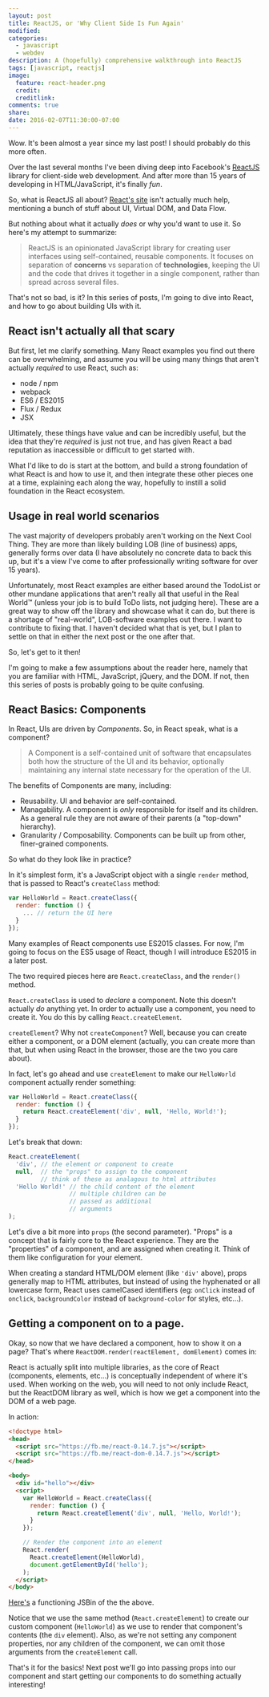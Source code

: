 ```yaml
---
layout: post
title: ReactJS, or 'Why Client Side Is Fun Again'
modified:
categories: 
  - javascript
  - webdev
description: A (hopefully) comprehensive walkthrough into ReactJS
tags: [javascript, reactjs]
image:
  feature: react-header.png
  credit:
  creditlink:
comments: true
share:
date: 2016-02-07T11:30:00-07:00
---
```


Wow. It's been almost a year since my last post! I should probably do this
more often.

Over the last several months I've been diving deep into Facebook's [ReactJS][1]
library for client-side web development. And after more than 15 years of
developing in HTML/JavaScript, it's finally _fun_. 

<!-- more -->

So, what is ReactJS all about? [React's site][1] isn't actually much help,
mentioning a bunch of stuff about UI, Virtual DOM, and Data Flow. 

But nothing about what it actually _does_ or why you'd want to use it. So here's
my attempt to summarize:

> ReactJS is an opinionated JavaScript library for creating user interfaces
> using self-contained, reusable components. It focuses on separation of
> **concerns** vs separation of **technologies**, keeping the UI and the code
> that drives it together in a single component, rather than spread across
> several files.

That's not so bad, is it? In this series of posts, I'm going to dive into React,
and how to go about building UIs with it.

## React isn't actually all that scary

But first, let me clarify something.  Many React examples you find out there can
be overwhelming, and assume you will be using many things that aren't actually
_required_ to use React, such as:

* node / npm
* webpack
* ES6 / ES2015
* Flux / Redux
* JSX

Ultimately, these things have value and can be incredibly useful, but the idea
that they're _required_ is just not true, and has given React a bad reputation
as inaccessible or difficult to get started with. 

What I'd like to do is start at the bottom, and build a strong foundation of
what React is and how to use it, and then integrate these other pieces one at a
time, explaining each along the way, hopefully to instill a solid foundation in
the React ecosystem.

## Usage in real world scenarios

The vast majority of developers probably aren't working on the Next Cool Thing.
They are more than likely building LOB (line of business) apps, generally forms
over data (I have absolutely no concrete data to back this up, but it's a view
I've come to after professionally writing software for over 15 years).

Unfortunately, most React examples are either based around the TodoList or other
mundane applications that aren't really all that useful in the Real World&#8482;
(unless your job is to build ToDo lists, not judging here). These are a great
way to show off the library and showcase what it can do, but there is a shortage
of "real-world", LOB-software examples out there. I want to contribute to fixing
that. I haven't decided what that is yet, but I plan to settle on that in either
the next post or the one after that.

So, let's get to it then!

<p class="notice">
I'm going to make a few assumptions about the reader here, namely that you are
familiar with HTML, JavaScript, jQuery, and the DOM. If not, then this series
of posts is probably going to be quite confusing.
</p>

## React Basics: Components

In React, UIs are driven by _Components_. So, in React speak, what is a
component? 

> A Component is a self-contained unit of software that encapsulates both how
> the structure of the UI and its behavior, optionally maintaining any internal
> state necessary for the operation of the UI.

The benefits of Components are many, including:

* Reusability. UI and behavior are self-contained.
* Managability. A component is _only_ responsible for itself and its children.
  As a general rule they are not aware of their parents (a "top-down" hierarchy).
* Granularity / Composability. Components can be built up from other,
  finer-grained components.

So what do they look like in practice?

In it's simplest form, it's a JavaScript object with a single
`render` method, that is passed to React's `createClass` method:

``` javascript
var HelloWorld = React.createClass({
  render: function () {
    ... // return the UI here
  }
});
```

<p class="notice">
Many examples of React components use ES2015 classes. For now, I'm going to
focus on the ES5 usage of React, though I will introduce ES2015 in a later
post.
</p>

The two required pieces here are `React.createClass`, and the `render()` method.

`React.createClass` is used to _declare_ a component. Note this doesn't actually
_do_ anything yet. In order to actually use a component, you need to create it.
You do this by calling `React.createElement`. 

`createElement`? Why not `createComponent`? Well, because you can create either
a component, or a DOM element (actually, you can create more than that, but when
using React in the browser, those are the two you care about).

In fact, let's go ahead and use `createElement` to make our `HelloWorld`
component actually render something:

``` javascript
var HelloWorld = React.createClass({
  render: function () {
    return React.createElement('div', null, 'Hello, World!');
  }
});

```

Let's break that down:

``` javascript
React.createElement(
  'div', // the element or component to create
  null,  // the "props" to assign to the component
         // think of these as analagous to html attributes
  'Hello World!' // the child content of the element
                 // multiple children can be 
                 // passed as additional
                 // arguments
);
```

Let's dive a bit more into `props` (the second parameter). "Props" is a concept
that is fairly core to the React experience. They are the "properties" of a
component, and are assigned when creating it. Think of them like configuration
for your element. 

When creating a standard HTML/DOM element (like `'div'` above), props generally
map to HTML attributes, but instead of using the hyphenated or all lowercase
form, React uses camelCased identifiers (eg: `onClick` instead of `onclick`,
`backgroundColor` instead of `background-color` for styles, etc...).

## Getting a component on to a page.

Okay, so now that we have declared a component, how to show it on a page? That's
where `ReactDOM.render(reactElement, domElement)` comes in:

<p class="notice">
React is actually split into multiple libraries, as the core of React
(components, elements, etc...) is conceptually independent of where it's used.
When working on the web, you will need to not only include React, but the
ReactDOM library as well, which is how we get a component into the DOM of a
web page.
</p>

In action:

``` html
<!doctype html>
<head>
  <script src="https://fb.me/react-0.14.7.js"></script>
  <script src="https://fb.me/react-dom-0.14.7.js"></script>
</head>

<body>
  <div id="hello"></div>
  <script>
    var HelloWorld = React.createClass({
      render: function () {
        return React.createElement('div', null, 'Hello, World!');
      }
    });

    // Render the component into an element
    React.render(
      React.createElement(HelloWorld),
      document.getElementById('hello');
    );
  </script>
</body>
```

[Here's][2] a functioning JSBin of the the above.

Notice that we use the same method (`React.createElement`) to create our custom
component (`HelloWorld`) as we use to render that component's contents (the
`div` element). Also, as we're not setting any component properties, nor any
children of the component, we can omit those arguments from the `createElement`
call.

That's it for the basics! Next post we'll go into passing props into our
component and start getting our components to do something actually interesting!


[1]: http://facebook.github.io/react/
[2]: http://jsbin.com/noyote/edit?html,output

<!-- vim: set tw=80 wm=80 : -->
